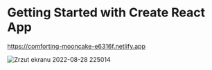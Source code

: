 # Getting Started with Create React App


https://comforting-mooncake-e6316f.netlify.app



![Zrzut ekranu 2022-08-28 225014](https://user-images.githubusercontent.com/81017036/187093979-e019e1c3-aac7-406e-a209-64a3b44fe693.png)
